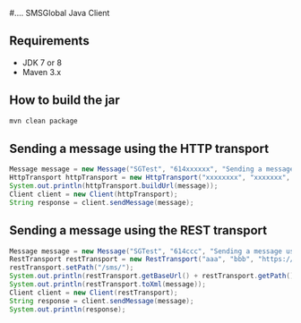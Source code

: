 #.... SMSGlobal Java Client

## Requirements

- JDK 7 or 8
- Maven 3.x

## How to build the jar

```bash
mvn clean package
```

## Sending a message using the HTTP transport

```java
Message message = new Message("SGTest", "614xxxxxx", "Sending a message using the HTTP transport");
HttpTransport httpTransport = new HttpTransport("xxxxxxxx", "xxxxxxx", "https://www.smsglobal.com/http-api.php");
System.out.println(httpTransport.buildUrl(message));
Client client = new Client(httpTransport);
String response = client.sendMessage(message);
```````

## Sending a message using the REST transport

```java
Message message = new Message("SGTest", "614ccc", "Sending a message using the REST transport");
RestTransport restTransport = new RestTransport("aaa", "bbb", "https://api.smsglobal.com:443/v2");
restTransport.setPath("/sms/");
System.out.println(restTransport.getBaseUrl() + restTransport.getPath());
System.out.println(restTransport.toXml(message));
Client client = new Client(restTransport);
String response = client.sendMessage(message);
System.out.println(response);
```
